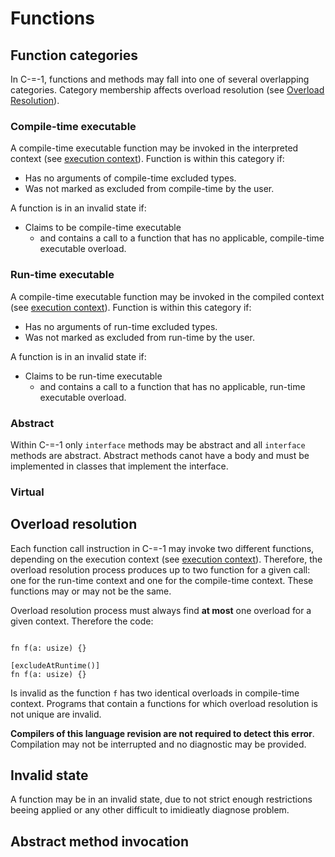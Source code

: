 # Functions

## Function categories

In C-=-1, functions and methods may fall into one of several overlapping categories.
Category membership affects overload resolution (see [Overload Resolution](Functions#Overload-resolution)).

### Compile-time executable

A compile-time executable function may be invoked in the interpreted context (see [execution context](../Language/BasicConcepts#Execution-context)). Function is within this category if:

- Has no arguments of compile-time excluded types.
- Was not marked as excluded from compile-time by the user.

A function is in an invalid state if:

- Claims to be compile-time executable
  - and contains a call to a function that has no applicable, compile-time executable overload.

### Run-time executable

A compile-time executable function may be invoked in the compiled context (see [execution context](../Language/BasicConcepts#Execution-context)). Function is within this category if:

- Has no arguments of run-time excluded types.
- Was not marked as excluded from run-time by the user.

A function is in an invalid state if:

- Claims to be run-time executable
  - and contains a call to a function that has no applicable, run-time executable overload.

### Abstract

Within C-=-1 only `interface` methods may be abstract and all `interface` methods are abstract.
Abstract methods canot have a body and must be implemented in classes that implement the interface.

### Virtual

## Overload resolution

Each function call instruction in C-=-1 may invoke two different functions, depending on the execution context (see [execution context](../Language/BasicConcepts#Execution-context)).
Therefore, the overload resolution process produces up to two function for a given call: one for the run-time context and one for the compile-time context.
These functions may or may not be the same.

Overload resolution process must always find __at most__ one overload for a given context.
Therefore the code:

```cm1

fn f(a: usize) {}

[excludeAtRuntime()]
fn f(a: usize) {}
```

Is invalid as the function `f` has two identical overloads in compile-time context.
Programs that contain a functions for which overload resolution is not unique are invalid.

__Compilers of this language revision are not required to detect this error__.
Compilation may not be interrupted and no diagnostic may be provided.

## Invalid state

A function may be in an invalid state, due to not strict enough restrictions beeing applied or any other difficult to imidieatly diagnose problem.

## Abstract method invocation

